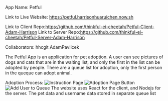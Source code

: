 App Name: Petful

Link to Live Website: https://petful.harrisonhuaruichen.now.sh

Link to Client Repo:https://github.com/thinkful-ei-cheetah/Petful-Client-Adam-Harrison
Link to Server Repo:https://github.com/thinkful-ei-cheetah/Petful-Server-Adam-Harrison

Collaborators: hhcgit
               AdamPavlicek
               
The Petful App is an appliication for pet adoption. A user can see pictures of dogs and cats that are in the waiting list, and only the first in the list can be adopted by people. There are a queue list for adoption, only the first person in the queque can adopt animal. 

Adoption Process:
![Instruction Page](https://i.ibb.co/SvZt0GX/Screen-Shot-2019-06-24-at-4-41-43-PM.png)
![Adoption Page Button](https://i.ibb.co/vvp7WDN/Screen-Shot-2019-06-24-at-4-45-02-PM.png)
![Add User to Queue](https://i.ibb.co/0rkx7cD/Screen-Shot-2019-06-24-at-4-47-21-PM.png>)
The website uses React for the client, and Nodejs for the server. The pet data and username data stored in separate queue list
